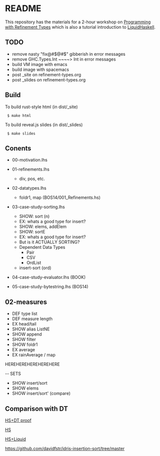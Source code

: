 README
======

This repository has the materials for a 2-hour workshop on
[Programming with Refinement Types](http://www.refinement-types.org)
which is also a tutorial introduction to [LiquidHaskell](https://github.com/ucsd-progsys/liquidhaskell).

TODO
----

- remove nasty "fix@#$@#$" gibberish in error messages
- remove GHC.Types.Int ~~~~> Int     in error messages
- build VM image with emacs 
- build image with spacemacs
- post _site   on refinement-types.org
- post _slides on refinement-types.org


Build
-----

To build rust-style html (in dist/_site)

     $ make html

To build reveal.js slides (in dist/_slides)

     $ make slides

Conents
--------

+ 00-motivation.lhs

+ 01-refinements.lhs
    + div, pos, etc.

+ 02-datatypes.lhs
    + foldr1, map  (BOS14/001_Refinements.hs)

+ 03-case-study-sorting.lhs
    - SHOW: sort (n)
    - EX: whats a good type for insert?
    - SHOW: elems, addElem
    - SHOW: sortE
    - EX: whats a good type for insert?
    - But is it ACTUALLY SORTING?
    - Dependent Data Types
      - Pair
      - CSV
      - OrdList 
    - insert-sort (ord)
    
+ 04-case-study-evaluator.lhs (BOOK)

- 05-case-study-bytestring.lhs (BOS14)


02-measures
-----------

+ DEF  type    list
+ DEF  measure length
+ EX   head/tail 
+ SHOW alias ListNE
+ SHOW append
+ SHOW filter
+ SHOW foldr1
+ EX   average
+ EX   rainAverage / map

HEREHEREHEREHEREHERE

-- SETS

+ SHOW insert/sort
+ SHOW elems
+ SHOW insert/sort' (compare)

Comparison with DT
------------------

[HS+DT proof](https://github.com/jstolarek/dep-typed-wbl-heaps-hs/blob/master/src/TwoPassMerge/CombinedProofs.hs#L68)

[HS](https://github.com/jstolarek/dep-typed-wbl-heaps-hs/blob/master/src/TwoPassMerge/NoProofs.hs#L96)

[HS+Liquid](https://github.com/ucsd-progsys/liquidhaskell/blob/master/tests/pos/WBL.hs#L129)


https://github.com/davidfstr/idris-insertion-sort/tree/master
